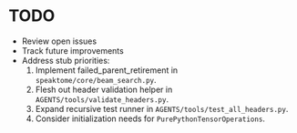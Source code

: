 # TODO

- Review open issues
- Track future improvements
- Address stub priorities:
  1. Implement failed_parent_retirement in `speaktome/core/beam_search.py`.
  2. Flesh out header validation helper in `AGENTS/tools/validate_headers.py`.
  3. Expand recursive test runner in `AGENTS/tools/test_all_headers.py`.
  4. Consider initialization needs for `PurePythonTensorOperations`.
